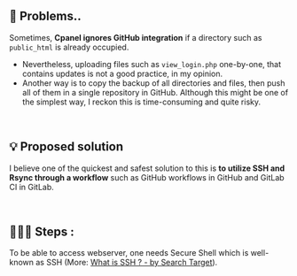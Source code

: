 ## 🤔 Problems..

Sometimes, **Cpanel ignores GitHub integration** if a directory such as `public_html` is already occupied. 
<br />

- Nevertheless, uploading files such as `view_login.php` one-by-one, that contains updates is not a good practice, in my opinion.
- Another way is to copy the backup of all directories and files, then push all of them in a single repository in GitHub. Although this might be one of the simplest way, I reckon this is time-consuming and quite risky.

<br />

## 💡 Proposed solution

I believe one of the quickest and safest solution to this is **to utilize SSH and Rsync through a workflow** such as GitHub workflows in GitHub and GitLab CI in GitLab.

<br />

## 🧑🏻‍🔧 Steps :

To be able to access webserver, one needs Secure Shell which is well-known as SSH (More: [What is SSH ? - by Search Target](https://searchsecurity.techtarget.com/definition/Secure-Shell)).
